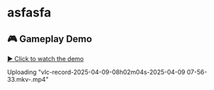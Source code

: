 # asfasfa

## 🎮 Gameplay Demo

[▶️ Click to watch the demo](vlc-record-2025-04-09-08h02m04s-2025-04-09%2007-56-33.mkv-.mp4)

 Uploading "vlc-record-2025-04-09-08h02m04s-2025-04-09 07-56-33.mkv-.mp4"
